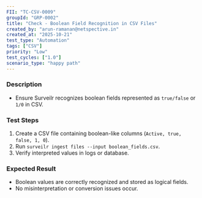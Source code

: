```yaml
---
FII: "TC-CSV-0009"
groupId: "GRP-0002"
title: "Check - Boolean Field Recognition in CSV Files"
created_by: "arun-ramanan@netspective.in"
created_at: "2025-10-21"
test_type: "Automation"
tags: ["CSV"]
priority: "Low"
test_cycles: ["1.0"]
scenario_type: "happy path"
---
```


### Description
- Ensure Surveilr recognizes boolean fields represented as `true/false` or `1/0` in CSV.

### Test Steps
1. Create a CSV file containing boolean-like columns (`Active, true, false, 1, 0`).  
2. Run `surveilr ingest files --input boolean_fields.csv`.  
3. Verify interpreted values in logs or database.

### Expected Result
- Boolean values are correctly recognized and stored as logical fields.  
- No misinterpretation or conversion issues occur.
